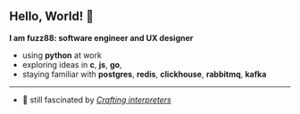 ## Hello, World! 👋
[<img src="computer-illustration.png" min-width="400px" max-width="400px" width="400px" align="right" alt="Remote">]: #

<p align="left"><b>I am fuzz88: software engineer and UX designer</b></p>

- using __python__ at work
- exploring ideas in __c__, __js__, __go__, 
- staying familiar with __postgres__, __redis__, __clickhouse__, __rabbitmq__, __kafka__

---

- 🌱 still fascinated by [*Crafting interpreters*](https://craftinginterpreters.com/a-bytecode-virtual-machine.html)
